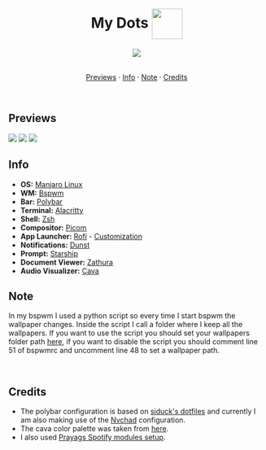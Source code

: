 <h1 align=center>My Dots <img src="https://cdn-icons-png.flaticon.com/512/2134/2134212.png" width=60 align=center></img></h1> 

<div align=center>
  <a href="https://github.com/janleigh/dotfiles/">
    <img src="https://img.shields.io/github/repo-size/felipevcc/dotfiles?color=6E93CC&labelColor=1a1e29&style=for-the-badge">
  </a> 
</div> <br>

<div align=center>
  
  [Previews](#previews) · [Info](#info) · [Note](#note) · [Credits](#credits)
</div> <br>

## Previews 
<img src="https://i.imgur.com/c5NGLTq.png"></img>
<img src="https://i.imgur.com/IVErtro.png"></img>
<img src="https://i.imgur.com/YjW7Zfn.png"></img>

## Info 
* **OS:** [Manjaro Linux](https://manjaro.org/) 
* **WM:** [Bspwm](https://github.com/baskerville/bspwm)
* **Bar:** [Polybar](https://github.com/polybar/polybar) 
* **Terminal:** [Alacritty](https://github.com/alacritty/alacritty)
* **Shell:** [Zsh](https://wiki.archlinux.org/title/zsh) 
* **Compositor:** [Picom](https://github.com/yshui/picom)
* **App Launcher:** [Rofi](https://github.com/davatorium/rofi) - [Customization](https://github.com/adi1090x/rofi) 
* **Notifications:** [Dunst](https://github.com/dunst-project/dunst)
* **Prompt:** [Starship](https://starship.rs/)
* **Document Viewer:** [Zathura](https://github.com/pwmt/zathura)
* **Audio Visualizer:** [Cava](https://github.com/karlstav/cava)

## Note
In my bspwm I used a python script so every time I start bspwm the wallpaper changes. Inside the script I call a folder where I keep all the wallpapers. If you want to use the script you should set your wallpapers folder path [here](https://github.com/felipevcc/dotfiles/blob/main/config/bspwm/scripts/wallpaper.py), if you want to disable the script you should comment line 51 of bspwmrc and uncomment line 48 to set a wallpaper path.

<br>

## Credits
* The polybar configuration is based on [siduck's dotfiles](https://github.com/siduck/dotfiles) and currently I am also making use of the [Nvchad](https://github.com/NvChad/NvChad) configuration. 
* The cava color palette was taken from [here](https://github.com/lokesh-krishna/dotfiles/tree/main/catppuccin).
* I also used [Prayags Spotify modules setup](https://github.com/PrayagS/polybar-spotify).
